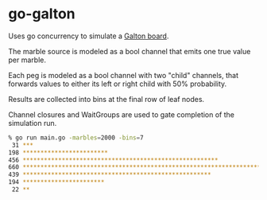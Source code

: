 # go-galton

Uses go concurrency to simulate a [Galton board](https://en.wikipedia.org/wiki/Galton_board).

The marble source is modeled as a bool channel that emits one true value per marble.

Each peg is modeled as a bool channel with two "child" channels, that forwards
values to either its left or right child with 50% probability.

Results are collected into bins at the final row of leaf nodes.

Channel closures and WaitGroups are used to gate completion of the simulation run.

```sh
% go run main.go -marbles=2000 -bins=7
 31 ***
198 ************************
456 *******************************************************
660 ********************************************************************************
439 *****************************************************
194 ***********************
 22 **
```